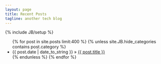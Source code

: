 ```yaml
---
layout: page
title: Recent Posts
tagline: another tech blog
---
```

{% include JB/setup %}

<ul class="posts">
  {% for post in site.posts limit:400 %}
  	{% unless site.JB.hide_categories contains post.category %}
  	  <li><span>{{ post.date | date_to_string }}</span> &raquo; <a href="{{ BASE_PATH }}{{ post.url }}">{{ post.title }}</a></li>
  	{% endunless %}
  {% endfor %}
</ul>
